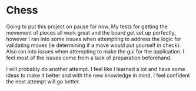 # Chess
Going to put this project on pause for now. My tests for getting the movement
of pieces all work great and the board get set up perfectly, however I ran into some issues when attempting
to address the logic for validating moves (ie determining if a move would put yourself
in check). Also ran into issues when attempting to make the gui for the application. 
I feel most of the issues come from a lack of preparation beforehand. 

I will probably do another attempt. I feel like I learned a lot and have some ideas
to make it better and with the new knowledge in mind, I feel confident the next 
attempt will go better. 